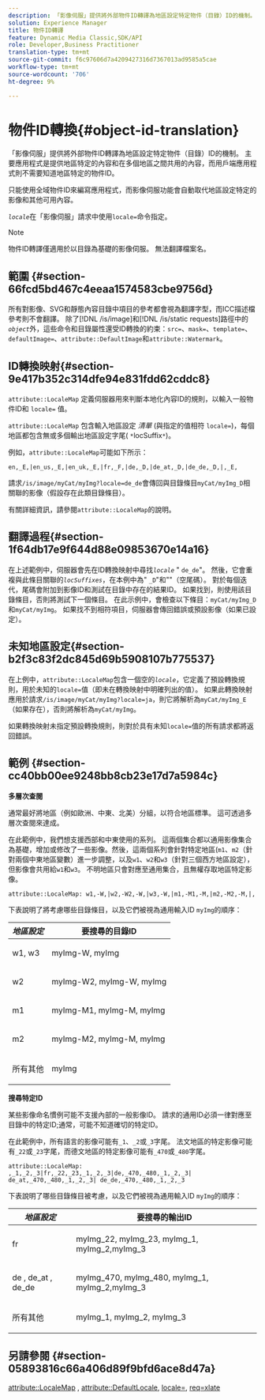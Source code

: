 ```yaml
---
description: 「影像伺服」提供將外部物件ID轉譯為地區設定特定物件（目錄）ID的機制。 主要應用程式是提供地區特定的內容和在多個地區之間共用的內容，而用戶端應用程式則不需要知道地區特定的物件ID。
solution: Experience Manager
title: 物件ID轉譯
feature: Dynamic Media Classic,SDK/API
role: Developer,Business Practitioner
translation-type: tm+mt
source-git-commit: f6c97606d7a4209427316d7367013ad9585a5cae
workflow-type: tm+mt
source-wordcount: '706'
ht-degree: 9%

---
```



# 物件ID轉換{#object-id-translation}

「影像伺服」提供將外部物件ID轉譯為地區設定特定物件（目錄）ID的機制。 主要應用程式是提供地區特定的內容和在多個地區之間共用的內容，而用戶端應用程式則不需要知道地區特定的物件ID。

只能使用全域物件ID來編寫應用程式，而影像伺服功能會自動取代地區設定特定的影像和其他可用內容。

*`locale`*&#x200B;在「影像伺服」請求中使用`locale=`命令指定。

>[!NOTE]
>
>物件ID轉譯僅適用於以目錄為基礎的影像伺服。 無法翻譯檔案名。

## 範圍 {#section-66fcd5bd467c4eeaa1574583cbe9756d}

所有對影像、SVG和靜態內容目錄中項目的參考都會視為翻譯字型，而ICC描述檔參考則不會翻譯。 除了[!DNL /is/image]和[!DNL /is/static requests]路徑中的&#x200B;*`object`*&#x200B;外，這些命令和目錄屬性還受ID轉換的約束：`src=`、`mask=`、`template=`、`defaultImage=`、`attribute::DefaultImage`和`attribute::Watermark`。

## ID轉換映射{#section-9e417b352c314dfe94e831fdd62cddc8}

`attribute::LocaleMap` 定義伺服器用來判斷本地化內容ID的規則，以輸入一般物件ID和 `locale=` 值。

`attribute::LocaleMap` 包含輸入地區設定 *清單* (與指定的值相符 `locale=`)，每個地區都包含無或多個輸出地區設定字尾( `*`locSuffix`*`)。

例如，`attribute::LocaleMap`可能如下所示：

`en,_E,|en_us,_E,|en_uk,_E,|fr,_F,|de,_D,|de_at,_D,|de_de,_D,|,_E,`

請求`/is/image/myCat/myImg?locale=de_de`會傳回與目錄條目`myCat/myImg_D`相關聯的影像（假設存在此類目錄條目）。

有關詳細資訊，請參閱`attribute::LocaleMap`的說明。

## 翻譯過程{#section-1f64db17e9f644d88e09853670e14a16}

在上述範例中，伺服器會先在ID轉換映射中尋找&#x200B;*`locale`* &quot; `de_de`&quot;。 然後，它會重複與此條目關聯的&#x200B;*`locSuffixes`*，在本例中為&quot; `_D`&quot;和&quot;&quot;（空尾碼）。 對於每個迭代，尾碼會附加到影像ID和測試在目錄中存在的結果ID。 如果找到，則使用該目錄條目，否則將測試下一個條目。 在此示例中，會檢查以下條目：`myCat/myImg_D`和`myCat/myImg`。 如果找不到相符項目，伺服器會傳回錯誤或預設影像（如果已設定）。

## 未知地區設定{#section-b2f3c83f2dc845d69b5908107b775537}

在上例中，`attribute::LocaleMap`包含一個空的&#x200B;*`locale`*，它定義了預設轉換規則，用於未知的`locale=`值（即未在轉換映射中明確列出的值）。 如果此轉換映射應用於請求`/is/image/myCat/myImg?locale=ja`，則它將解析為`myCat/myImg_E`（如果存在），否則將解析為`myCat/myImg`。

如果轉換映射未指定預設轉換規則，則對於具有未知`locale=`值的所有請求都將返回錯誤。

## 範例 {#section-cc40bb00ee9248bb8cb23e17d7a5984c}

**多層次查閱**

通常最好將地區（例如歐洲、中東、北美）分組，以符合地區標準。 這可透過多層次查閱來達成。

在此範例中，我們想支援西部和中東使用的系列。 這兩個集合都以通用影像集合為基礎，增加或修改了一些影像。然後，這兩個系列會針對特定地區(`m1`、`m2`（針對兩個中東地區變數）進一步調整，以及`w1`、`w2`和`w3`（針對三個西方地區設定），但影像會共用給`w1`和`w3`。 不明地區只會對應至通用集合，且無權存取地區特定影像。

`attribute::LocaleMap: w1,-W,|w2,-W2,-W,|w3,-W,|m1,-M1,-M,|m2,-M2,-M,|,`

下表說明了將考慮哪些目錄條目，以及它們被視為通用輸入ID `myImg`的順序：

<table id="table_97EB13E3DB9B48D3A4184D5ECC8E9F86"> 
 <thead> 
  <tr> 
   <th class="entry"> <b> <i>地區設定</i> </b> </th> 
   <th class="entry"> <b>要搜尋的目錄ID</b> </th> 
  </tr> 
 </thead>
 <tbody> 
  <tr> 
   <td> <p> <span class="codeph"> w1, w3 </span> </p> </td> 
   <td> <p> <span class="codeph"> myImg-W, myImg </span> </p> </td> 
  </tr> 
  <tr> 
   <td> <p> <span class="codeph"> w2 </span> </p> </td> 
   <td> <p> <span class="codeph"> myImg-W2, myImg-W, myImg </span> </p> </td> 
  </tr> 
  <tr> 
   <td> <p> <span class="codeph"> m1 </span> </p> </td> 
   <td> <p> <span class="codeph"> myImg-M1, myImg-M, myImg </span> </p> </td> 
  </tr> 
  <tr> 
   <td> <p> <span class="codeph"> m2 </span> </p> </td> 
   <td> <p> <span class="codeph"> myImg-M2, myImg-M, myImg </span> </p> </td> 
  </tr> 
  <tr> 
   <td> <p>所有其他 </p> </td> 
   <td> <p> <span class="codeph"> myImg  </span> </p> </td> 
  </tr> 
 </tbody> 
</table>

**搜尋特定ID**

某些影像命名慣例可能不支援內部的一般影像ID。 請求的通用ID必須一律對應至目錄中的特定ID;通常，可能不知道確切的特定ID。

在此範例中，所有語言的影像可能有`_1`、`_2`或`_3`字尾。 法文地區的特定影像可能有`_22`或`_23`字尾，而德文地區的特定影像可能有`_470`或`_480`字尾。

`attribute::LocaleMap: ,_1,_2,_3|fr,_22,_23,_1,_2,_3|de,_470,_480,_1,_2,_3| de_at,_470,_480,_1,_2,_3| de_de,_470,_480,_1,_2,_3`

下表說明了哪些目錄條目被考慮，以及它們被視為通用輸入ID `myImg`的順序：

<table id="table_A7EE4AA0F1C24284B83CC4B40622D24F"> 
 <thead> 
  <tr> 
   <th class="entry"> <b> <i>地區設定</i> </b> </th> 
   <th class="entry"> <b>要搜尋的輸出ID</b> </th> 
  </tr> 
 </thead>
 <tbody> 
  <tr> 
   <td> <p> <span class="codeph"> fr </span> </p> </td> 
   <td> <p> <span class="codeph"> myImg_22, myImg_23, myImg_1, myImg_2,myImg_3 </span> </p> </td> 
  </tr> 
  <tr> 
   <td> <p> <span class="codeph"> de  </span>,  <span class="codeph"> de_at </span>,  <span class="codeph"> de_de  </span> </p> </td> 
   <td> <p> <span class="codeph"> myImg_470, myImg_480, myImg_1, myImg_2,myImg_3 </span> </p> </td> 
  </tr> 
  <tr> 
   <td> <p>所有其他 </p> </td> 
   <td> <p> <span class="codeph"> myImg_1, myImg_2, myImg_3 </span> </p> </td> 
  </tr> 
 </tbody> 
</table>

## 另請參閱 {#section-05893816c66a406d89f9bfd6ace8d47a}

[attribute::LocaleMap](../../../../../is-api/image-catalog/image-serving-api-ref/c-image-catalog-reference/c-attributes-reference/r-localemap.md#reference-49bbf598f8ea47c3a563755cef306318) ,  [attribute::DefaultLocale](../../../../../is-api/image-catalog/image-serving-api-ref/c-image-catalog-reference/c-attributes-reference/r-defaultlocale.md#reference-69462ad9923f464f80c2c012342a6b6b),  [locale=](../../../../../is-api/http-ref/image-serving-api-ref/c-http-protocol-reference/c-command-reference/r-locale.md#reference-8a846b2fbc004a12821b956ed3b25cfb),  [req=xlate](../../../../../is-api/http-ref/image-serving-api-ref/c-http-protocol-reference/c-command-reference/r-req/r-req.md#reference-907cdb4a97034db7ad94695f25552e76)
